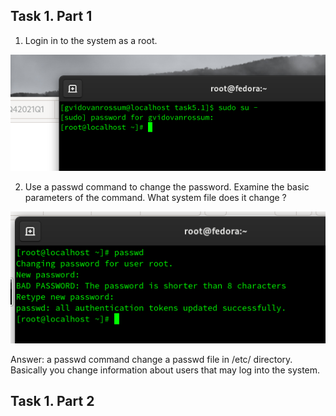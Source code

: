 <h2>Task 1. Part 1</h2>

1. Login in to the system as a root.

![Image 1](img/1.png)


2. Use a passwd command to change the password. Examine the basic parameters of the command. What system file does it change ?

![Image 2](img/2.png)

Answer: a passwd command change a passwd file in /etc/ directory. Basically you change information about users that may log into the system.
<h2>Task 1. Part 2</h2>

